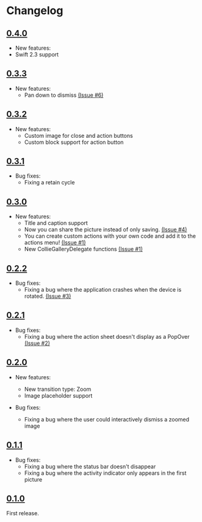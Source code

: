 # Changelog

## [0.4.0](https://github.com/gmunhoz/CollieGallery/releases/tag/0.4.0)
- New features:
- Swift 2.3 support

## [0.3.3](https://github.com/gmunhoz/CollieGallery/releases/tag/0.3.3)
- New features:
  - Pan down to dismiss [(Issue #6)](https://github.com/gmunhoz/CollieGallery/issues/6)
  
## [0.3.2](https://github.com/gmunhoz/CollieGallery/releases/tag/0.3.2)
- New features:
  - Custom image for close and action buttons
  - Custom block support for action button
  
## [0.3.1](https://github.com/gmunhoz/CollieGallery/releases/tag/0.3.1)
- Bug fixes:
  - Fixing a retain cycle
  
## [0.3.0](https://github.com/gmunhoz/CollieGallery/releases/tag/0.3.0)
- New features:
  - Title and caption support
  - Now you can share the picture instead of only saving. [(Issue #4)](https://github.com/gmunhoz/CollieGallery/issues/4)
  - You can create custom actions with your own code and add it to the actions menu! [(Issue #1)](https://github.com/gmunhoz/CollieGallery/issues/1)
  - New CollieGalleryDelegate functions [(Issue #1)](https://github.com/gmunhoz/CollieGallery/issues/1)

## [0.2.2](https://github.com/gmunhoz/CollieGallery/releases/tag/0.2.2)
- Bug fixes:
  - Fixing a bug where the application crashes when the device is rotated. [(Issue #3)](https://github.com/gmunhoz/CollieGallery/issues/3)

## [0.2.1](https://github.com/gmunhoz/CollieGallery/releases/tag/0.2.1)
- Bug fixes:
  - Fixing a bug where the action sheet doesn't display as a PopOver [(Issue #2)](https://github.com/gmunhoz/CollieGallery/issues/2)

## [0.2.0](https://github.com/gmunhoz/CollieGallery/releases/tag/0.2.0)
- New features:
  - New transition type: Zoom
  - Image placeholder support
  
- Bug fixes:
  - Fixing a bug where the user could interactively dismiss a zoomed image


## [0.1.1](https://github.com/gmunhoz/CollieGallery/releases/tag/0.1.1)
- Bug fixes:
  - Fixing a bug where the status bar doesn't disappear
  - Fixing a bug where the activity indicator only appears in the first picture


## [0.1.0](https://github.com/gmunhoz/CollieGallery/releases/tag/0.1.0)
First release.

